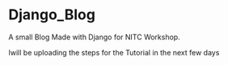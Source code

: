# Django_Blog
A small Blog Made with Django for NITC Workshop.

Iwill be uploading the steps for the Tutorial in the next few days
